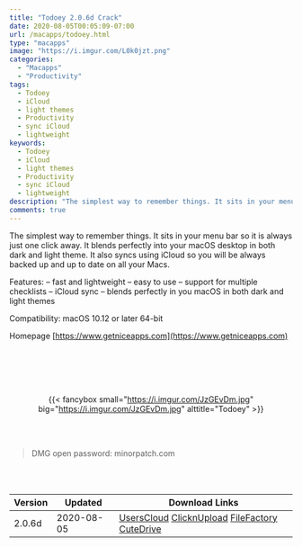 ```yaml
---
title: "Todoey 2.0.6d Crack"
date: 2020-08-05T00:05:09-07:00
url: /macapps/todoey.html
type: "macapps"
image: "https://i.imgur.com/L0k0jzt.png"
categories:
  - "Macapps"
  - "Productivity"
tags:
  - Todoey
  - iCloud
  - light themes
  - Productivity
  - sync iCloud
  - lightweight
keywords:
  - Todoey
  - iCloud
  - light themes
  - Productivity
  - sync iCloud
  - lightweight
description: "The simplest way to remember things. It sits in your menu bar so it is always just one click away. It blends perfectly into your macOS desktop in both dark and light theme"
comments: true
---
```


The simplest way to remember things. It sits in your menu bar so it is always just one click away. It blends perfectly into your macOS desktop in both dark and light theme. It also syncs using iCloud so you will be always backed up and up to date on all your Macs.

Features:
– fast and lightweight
– easy to use
– support for multiple checklists
– iCloud sync
– blends perfectly in you macOS in both dark and light themes

Compatibility: macOS 10.12 or later 64-bit

Homepage [https://www.getniceapps.com](https://www.getniceapps.com)

<br/>
<br/>
<script async src="https://pagead2.googlesyndication.com/pagead/js/adsbygoogle.js"></script>
<ins class="adsbygoogle"
     style="display:block; text-align:center;"
     data-ad-layout="in-article"
     data-ad-format="fluid"
     data-ad-client="ca-pub-8746275014476192"
     data-ad-slot="5144997159"></ins>
<script>
     (adsbygoogle = window.adsbygoogle || []).push({});
</script>
<br/>
<br/>


<center>

{{< fancybox small="https://i.imgur.com/JzGEvDm.jpg" big="https://i.imgur.com/JzGEvDm.jpg" alttitle="Todoey" >}}

</center>

<br/>
<br/>


> DMG open password: minorpatch.com

<br/>

<br/>
<div id="history_version" class="history_version">

| Version | Updated | Download Links |
| ---- | ---- | ---- |
| 2.0.6d | 2020-08-05 | [UsersCloud](https://ouo.io/QrjhBX)   [ClicknUpload](https://ouo.io/Zjdxqm)   [FileFactory](https://ouo.io/vGXvku)   [CuteDrive](https://ouo.io/BVGEv5) |

</div>
